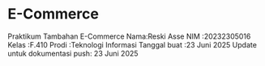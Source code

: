 # E-Commerce
Praktikum Tambahan E-Commerce
Nama:Reski Asse
NIM :20232305016
Kelas :F.410
Prodi :Teknologi Informasi
Tanggal buat :23 Juni 2025
Update untuk dokumentasi push: 23 Juni 2025